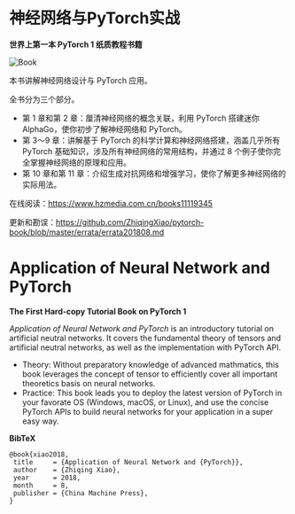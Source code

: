 # 神经网络与PyTorch实战 

**世界上第一本 PyTorch 1 纸质教程书籍**

![Book](http://www.cmpbook.com/data/stackroom/6/605771.jpg)

本书讲解神经网络设计与 PyTorch 应用。

全书分为三个部分。
- 第 1 章和第 2 章：厘清神经网络的概念关联，利用 PyTorch 搭建迷你 AlphaGo，使你初步了解神经网络和 PyTorch。
- 第 3～9 章：讲解基于 PyTorch 的科学计算和神经网络搭建，涵盖几乎所有 PyTorch 基础知识，涉及所有神经网络的常用结构，并通过 8 个例子使你完全掌握神经网络的原理和应用。
- 第 10 章和第 11 章：介绍生成对抗网络和增强学习，使你了解更多神经网络的实际用法。

在线阅读：https://www.hzmedia.com.cn/books11119345

更新和勘误：https://github.com/ZhiqingXiao/pytorch-book/blob/master/errata/errata201808.md


# Application of Neural Network and PyTorch

**The First Hard-copy Tutorial Book on PyTorch 1**

_Application of Neural Network and PyTorch_ is an introductory tutorial on artificial neutral networks. It covers the fundamental theory of tensors and artificial neutral networks, as well as the implementation with PyTorch API.
- Theory: Without preparatory knowledge of advanced mathmatics, this book leverages the concept of tensor to efficiently cover all important theoretics basis on neural networks.
- Practice: This book leads you to deploy the latest version of PyTorch in your favorate OS (Windows, macOS, or Linux), and use the concise PyTorch APIs to build neural networks for your application in a super easy way.



**BibTeX**

    @book{xiao2018,
     title     = {Application of Neural Network and {PyTorch}},
     author    = {Zhiqing Xiao},
     year      = 2018,
     month     = 8,
     publisher = {China Machine Press},
    }
